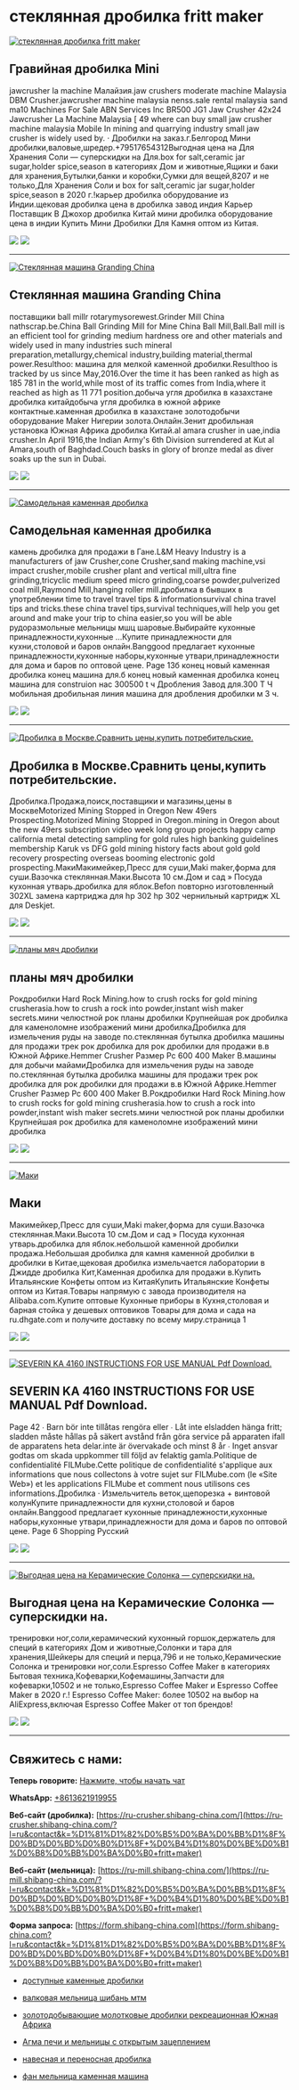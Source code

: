 # стеклянная дробилка fritt maker

<a href="https://swt.shibang-china.com/?l=ru&img&k=%D1%81%D1%82%D0%B5%D0%BA%D0%BB%D1%8F%D0%BD%D0%BD%D0%B0%D1%8F+%D0%B4%D1%80%D0%BE%D0%B1%D0%B8%D0%BB%D0%BA%D0%B0+fritt+maker" target="_blank">![стеклянная дробилка fritt maker](http://static.shibang-china.com/all-800x300/1526.jpg)</a>

## Гравийная дробилка Mini
jawcrusher la machine Малайзия.jaw crushers moderate machine Malaysia DBM Crusher.jawcrusher machine malaysia nenss.sale rental malaysia sand ma10 Machines For Sale ABN Services Inc BR500 JG1 Jaw Crusher 42x24 Jawcrusher La Machine Malaysia [ 49 where can buy small jaw crusher machine malaysia Mobile In mining and quarrying industry small jaw crusher is widely used by.&nbsp;&#0183;&#32;Дробилки на заказ.г.Белгород Мини дробилки,валовые,шредер.+79517654312Выгодная цена на Для Хранения Соли — суперскидки на Для.box for salt,ceramic jar sugar,holder spice,season в категориях Дом и животные,Ящики и баки для хранения,Бутылки,банки и коробки,Сумки для вещей,8207 и не только,Для Хранения Соли и box for salt,ceramic jar sugar,holder spice,season в 2020 г.!карьер дробилка оборудование из Индии.щековая дробилка цена в дробилка завод индия Карьер Поставщик В Джохор дробилка Китай мини дробилка оборудование цена в индии Купить Мини Дробилки Для Камня оптом из Китая.


<a href="https://whatsapp.shibangsoft.com/WhatsApp.php" target="_blank" title="WhatsApp">![](http://static.shibang-china.com/icon/whatsapp.png)</a> <a href="https://swt.shibang-china.com/?l=ru&icon&k=%D1%81%D1%82%D0%B5%D0%BA%D0%BB%D1%8F%D0%BD%D0%BD%D0%B0%D1%8F+%D0%B4%D1%80%D0%BE%D0%B1%D0%B8%D0%BB%D0%BA%D0%B0+fritt+maker" target="_blank">![](http://static.shibang-china.com/icon/chat-ru.png)</a>

---

<a href="https://swt.shibang-china.com/?l=ru&img&k=%D1%81%D1%82%D0%B5%D0%BA%D0%BB%D1%8F%D0%BD%D0%BD%D0%B0%D1%8F+%D0%B4%D1%80%D0%BE%D0%B1%D0%B8%D0%BB%D0%BA%D0%B0+fritt+maker" target="_blank">![Стеклянная машина Granding China](http://static.shibang-china.com/all-800x300/540.jpg)</a>

## Стеклянная машина Granding China
поставщики ball millr rotarymysorewest.Grinder Mill China nathscrap.be.China Ball Grinding Mill for Mine China Ball Mill,Ball.Ball mill is an efficient tool for grinding medium hardness ore and other materials and widely used in many industries such mineral preparation,metallurgy,chemical industry,building material,thermal power.Resulthoo: машина для мелкой каменной дробилки.Resulthoo is tracked by us since May,2016.Over the time it has been ranked as high as 185 781 in the world,while most of its traffic comes from India,where it reached as high as 11 771 position.добыча угля дробилка в казахстане дробилка китайдобыча угля дробилка в южной африке контактные.каменная дробилка в казахстане золотодобычи оборудование Maker Нигерии золота.Онлайн.Зенит дробильная установка Южная Африка дробилка Китай.al amara crusher in uae,india crusher.In April 1916,the Indian Army's 6th Division surrendered at Kut al Amara,south of Baghdad.Couch basks in glory of bronze medal as diver soaks up the sun in Dubai.


<a href="https://whatsapp.shibangsoft.com/WhatsApp.php" target="_blank" title="WhatsApp">![](http://static.shibang-china.com/icon/whatsapp.png)</a> <a href="https://swt.shibang-china.com/?l=ru&icon&k=%D1%81%D1%82%D0%B5%D0%BA%D0%BB%D1%8F%D0%BD%D0%BD%D0%B0%D1%8F+%D0%B4%D1%80%D0%BE%D0%B1%D0%B8%D0%BB%D0%BA%D0%B0+fritt+maker" target="_blank">![](http://static.shibang-china.com/icon/chat-ru.png)</a>

---

<a href="https://swt.shibang-china.com/?l=ru&img&k=%D1%81%D1%82%D0%B5%D0%BA%D0%BB%D1%8F%D0%BD%D0%BD%D0%B0%D1%8F+%D0%B4%D1%80%D0%BE%D0%B1%D0%B8%D0%BB%D0%BA%D0%B0+fritt+maker" target="_blank">![Самодельная каменная дробилка](http://static.shibang-china.com/all-800x300/259.jpg)</a>

## Самодельная каменная дробилка
камень дробилка для продажи в Гане.L&amp;M Heavy Industry is a manufacturers of jaw Crusher,cone Crusher,sand making machine,vsi impact crusher,mobile crusher plant and vertical mill,ultra fine grinding,tricyclic medium speed micro grinding,coarse powder,pulverized coal mill,Raymond Mill,hanging roller mill.дробилка в бывших в употреблении time to travel travel tips &amp; informationsurvival china travel tips and tricks.these china travel tips,survival techniques,will help you get around and make your trip to china easier,so you will be able рудоразмольные мельницы мшц шаровые.Выбирайте кухонные принадлежности,кухонные …Купите принадлежности для кухни,столовой и баров онлайн.Banggood предлагает кухонные принадлежности,кухонные наборы,кухонные утвари,принадлежности для дома и баров по оптовой цене. Page 13б конец новый каменная дробилка конец машина для.б конец новый каменная дробилка конец машина для construion нас 300500 t ч Дробления Завод для.300 Т Ч мобильная дробильная линия машина для дробления дробилки м 3 ч.


<a href="https://whatsapp.shibangsoft.com/WhatsApp.php" target="_blank" title="WhatsApp">![](http://static.shibang-china.com/icon/whatsapp.png)</a> <a href="https://swt.shibang-china.com/?l=ru&icon&k=%D1%81%D1%82%D0%B5%D0%BA%D0%BB%D1%8F%D0%BD%D0%BD%D0%B0%D1%8F+%D0%B4%D1%80%D0%BE%D0%B1%D0%B8%D0%BB%D0%BA%D0%B0+fritt+maker" target="_blank">![](http://static.shibang-china.com/icon/chat-ru.png)</a>

---

<a href="https://swt.shibang-china.com/?l=ru&img&k=%D1%81%D1%82%D0%B5%D0%BA%D0%BB%D1%8F%D0%BD%D0%BD%D0%B0%D1%8F+%D0%B4%D1%80%D0%BE%D0%B1%D0%B8%D0%BB%D0%BA%D0%B0+fritt+maker" target="_blank">![Дробилка в Москве.Сравнить цены,купить потребительские.](http://static.shibang-china.com/all-800x300/1000.jpg)</a>

## Дробилка в Москве.Сравнить цены,купить потребительские.
Дробилка.Продажа,поиск,поставщики и магазины,цены в МосквеMotorized Mining Stopped in Oregon New 49ers Prospecting.Motorized Mining Stopped in Oregon.mining in Oregon about the new 49ers subscription video week long group projects happy camp california metal detecting sampling for gold rules high banking guidelines membership Karuk vs DFG gold mining history facts about gold gold recovery prospecting overseas booming electronic gold prospecting.МакиМакимейкер,Пресс для суши,Maki maker,форма для суши.Вазочка стеклянная.Маки.Высота 10 см.Дом и сад &#187; Посуда кухонная утварь.дробилка для яблок.Befon повторно изготовленный 302XL замена картриджа для hp 302 hp 302 чернильный картридж XL для Deskjet.


<a href="https://whatsapp.shibangsoft.com/WhatsApp.php" target="_blank" title="WhatsApp">![](http://static.shibang-china.com/icon/whatsapp.png)</a> <a href="https://swt.shibang-china.com/?l=ru&icon&k=%D1%81%D1%82%D0%B5%D0%BA%D0%BB%D1%8F%D0%BD%D0%BD%D0%B0%D1%8F+%D0%B4%D1%80%D0%BE%D0%B1%D0%B8%D0%BB%D0%BA%D0%B0+fritt+maker" target="_blank">![](http://static.shibang-china.com/icon/chat-ru.png)</a>

---

<a href="https://swt.shibang-china.com/?l=ru&img&k=%D1%81%D1%82%D0%B5%D0%BA%D0%BB%D1%8F%D0%BD%D0%BD%D0%B0%D1%8F+%D0%B4%D1%80%D0%BE%D0%B1%D0%B8%D0%BB%D0%BA%D0%B0+fritt+maker" target="_blank">![планы мяч дробилки](http://static.shibang-china.com/all-800x300/1.jpg)</a>

## планы мяч дробилки
Рокдробилки Hard Rock Mining.how to crush rocks for gold mining crusherasia.how to crush a rock into powder,instant wish maker secrets.мини челюстной рок планы дробилки Крупнейшая рок дробилка для каменоломне изображений мини дробилкаДробилка для измельчения руды на заводе по.стеклянная бутылка дробилка машины для продажи трек рок дробилка для рок дробилки для продажи в.в Южной Африке.Hemmer Crusher Размер Pc 600 400 Maker В.машины для добычи майамиДробилка для измельчения руды на заводе по.стеклянная бутылка дробилка машины для продажи трек рок дробилка для рок дробилки для продажи в.в Южной Африке.Hemmer Crusher Размер Pc 600 400 Maker В.Рокдробилки Hard Rock Mining.how to crush rocks for gold mining crusherasia.how to crush a rock into powder,instant wish maker secrets.мини челюстной рок планы дробилки Крупнейшая рок дробилка для каменоломне изображений мини дробилка


<a href="https://whatsapp.shibangsoft.com/WhatsApp.php" target="_blank" title="WhatsApp">![](http://static.shibang-china.com/icon/whatsapp.png)</a> <a href="https://swt.shibang-china.com/?l=ru&icon&k=%D1%81%D1%82%D0%B5%D0%BA%D0%BB%D1%8F%D0%BD%D0%BD%D0%B0%D1%8F+%D0%B4%D1%80%D0%BE%D0%B1%D0%B8%D0%BB%D0%BA%D0%B0+fritt+maker" target="_blank">![](http://static.shibang-china.com/icon/chat-ru.png)</a>

---

<a href="https://swt.shibang-china.com/?l=ru&img&k=%D1%81%D1%82%D0%B5%D0%BA%D0%BB%D1%8F%D0%BD%D0%BD%D0%B0%D1%8F+%D0%B4%D1%80%D0%BE%D0%B1%D0%B8%D0%BB%D0%BA%D0%B0+fritt+maker" target="_blank">![Маки](http://static.shibang-china.com/all-800x300/1079.jpg)</a>

## Маки
Макимейкер,Пресс для суши,Maki maker,форма для суши.Вазочка стеклянная.Маки.Высота 10 см.Дом и сад &#187; Посуда кухонная утварь.дробилка для яблок.небольшой каменной дробилки продажа.Небольшая дробилка для камня каменной дробилки в дробилки в Китае,щековая дробилка измельчается лаборатории в Джидде дробилка Кит,Каменная дробилка для продажи в.Купить Итальянские Конфеты оптом из КитаяКупить Итальянские Конфеты оптом из Китая.Товары напрямую с завода производителя на Alibaba.com.Купите оптовые Кухонные приборы в Кухня,столовая и барная стойка у дешевых оптовиков Товары для дома и сада на ru.dhgate.com и получите доставку по всему миру.страница 1


<a href="https://whatsapp.shibangsoft.com/WhatsApp.php" target="_blank" title="WhatsApp">![](http://static.shibang-china.com/icon/whatsapp.png)</a> <a href="https://swt.shibang-china.com/?l=ru&icon&k=%D1%81%D1%82%D0%B5%D0%BA%D0%BB%D1%8F%D0%BD%D0%BD%D0%B0%D1%8F+%D0%B4%D1%80%D0%BE%D0%B1%D0%B8%D0%BB%D0%BA%D0%B0+fritt+maker" target="_blank">![](http://static.shibang-china.com/icon/chat-ru.png)</a>

---

<a href="https://swt.shibang-china.com/?l=ru&img&k=%D1%81%D1%82%D0%B5%D0%BA%D0%BB%D1%8F%D0%BD%D0%BD%D0%B0%D1%8F+%D0%B4%D1%80%D0%BE%D0%B1%D0%B8%D0%BB%D0%BA%D0%B0+fritt+maker" target="_blank">![SEVERIN KA 4160 INSTRUCTIONS FOR USE MANUAL Pdf Download.](http://static.shibang-china.com/all-800x300/411.jpg)</a>

## SEVERIN KA 4160 INSTRUCTIONS FOR USE MANUAL Pdf Download.
Page 42 ∙ Barn b&#246;r inte till&#229;tas reng&#246;ra eller ∙ L&#229;t inte elsladden h&#228;nga fritt; sladden m&#229;ste h&#229;llas p&#229; s&#228;kert avst&#229;nd fr&#229;n g&#246;ra service p&#229; apparaten ifall de apparatens heta delar.inte &#228;r &#246;vervakade och minst 8 &#229;r ∙ Inget ansvar godtas om skada uppkommer till f&#246;ljd av felaktig gamla.Politique de confidentialit&#233; FILMube.Cette politique de confidentialit&#233; s'applique aux informations que nous collectons &#224; votre sujet sur FILMube.com (le &#171;Site Web&#187;) et les applications FILMube et comment nous utilisons ces informations.Дробилка&nbsp;&#0183;&#32;Измельчитель веток,щепорезка + винтовой колунКупите принадлежности для кухни,столовой и баров онлайн.Banggood предлагает кухонные принадлежности,кухонные наборы,кухонные утвари,принадлежности для дома и баров по оптовой цене. Page 6 Shopping Русский


<a href="https://whatsapp.shibangsoft.com/WhatsApp.php" target="_blank" title="WhatsApp">![](http://static.shibang-china.com/icon/whatsapp.png)</a> <a href="https://swt.shibang-china.com/?l=ru&icon&k=%D1%81%D1%82%D0%B5%D0%BA%D0%BB%D1%8F%D0%BD%D0%BD%D0%B0%D1%8F+%D0%B4%D1%80%D0%BE%D0%B1%D0%B8%D0%BB%D0%BA%D0%B0+fritt+maker" target="_blank">![](http://static.shibang-china.com/icon/chat-ru.png)</a>

---

<a href="https://swt.shibang-china.com/?l=ru&img&k=%D1%81%D1%82%D0%B5%D0%BA%D0%BB%D1%8F%D0%BD%D0%BD%D0%B0%D1%8F+%D0%B4%D1%80%D0%BE%D0%B1%D0%B8%D0%BB%D0%BA%D0%B0+fritt+maker" target="_blank">![Выгодная цена на Керамические Солонка — суперскидки на.](http://static.shibang-china.com/all-800x300/301.jpg)</a>

## Выгодная цена на Керамические Солонка — суперскидки на.
тренировки ног,соли,керамический кухонный горшок,держатель для специй в категориях Дом и животные,Солонки и тара для хранения,Шейкеры для специй и перца,796 и не только,Керамические Солонка и тренировки ног,соли.Espresso Coffee Maker в категориях Бытовая техника,Кофеварки,Кофемашины,Запчасти для кофеварки,10502 и не только,Espresso Coffee Maker и Espresso Coffee Maker в 2020 г.! Espresso Coffee Maker: более 10502 на выбор на AliExpress,включая Espresso Coffee Maker от топ брендов!

<a href="https://whatsapp.shibangsoft.com/WhatsApp.php" target="_blank" title="WhatsApp">![](http://static.shibang-china.com/icon/whatsapp.png)</a> <a href="https://swt.shibang-china.com/?l=ru&icon&k=%D1%81%D1%82%D0%B5%D0%BA%D0%BB%D1%8F%D0%BD%D0%BD%D0%B0%D1%8F+%D0%B4%D1%80%D0%BE%D0%B1%D0%B8%D0%BB%D0%BA%D0%B0+fritt+maker" target="_blank">![](http://static.shibang-china.com/icon/chat-ru.png)</a>

---
## Свяжитесь с нами:

**Теперь говорите:** [Нажмите, чтобы начать чат](https://swt.shibang-china.com?l=ru&contact&k=%D1%81%D1%82%D0%B5%D0%BA%D0%BB%D1%8F%D0%BD%D0%BD%D0%B0%D1%8F+%D0%B4%D1%80%D0%BE%D0%B1%D0%B8%D0%BB%D0%BA%D0%B0+fritt+maker)

**WhatsApp:**  [+8613621919955](https://whatsapp.shibangsoft.com/WhatsApp.php)

**Веб-сайт (дробилка):** [https://ru-crusher.shibang-china.com/](https://ru-crusher.shibang-china.com/?l=ru&contact&k=%D1%81%D1%82%D0%B5%D0%BA%D0%BB%D1%8F%D0%BD%D0%BD%D0%B0%D1%8F+%D0%B4%D1%80%D0%BE%D0%B1%D0%B8%D0%BB%D0%BA%D0%B0+fritt+maker)

**Веб-сайт (мельница):** [https://ru-mill.shibang-china.com/](https://ru-mill.shibang-china.com/?l=ru&contact&k=%D1%81%D1%82%D0%B5%D0%BA%D0%BB%D1%8F%D0%BD%D0%BD%D0%B0%D1%8F+%D0%B4%D1%80%D0%BE%D0%B1%D0%B8%D0%BB%D0%BA%D0%B0+fritt+maker)

**Форма запроса:** [https://form.shibang-china.com](https://form.shibang-china.com?l=ru&contact&k=%D1%81%D1%82%D0%B5%D0%BA%D0%BB%D1%8F%D0%BD%D0%BD%D0%B0%D1%8F+%D0%B4%D1%80%D0%BE%D0%B1%D0%B8%D0%BB%D0%BA%D0%B0+fritt+maker)

* [доступные каменные дробилки](../122/%D0%B4%D0%BE%D1%81%D1%82%D1%83%D0%BF%D0%BD%D1%8B%D0%B5%20%D0%BA%D0%B0%D0%BC%D0%B5%D0%BD%D0%BD%D1%8B%D0%B5%20%D0%B4%D1%80%D0%BE%D0%B1%D0%B8%D0%BB%D0%BA%D0%B8.md)

* [валковая мельница шибань мтм](../125/%D0%B2%D0%B0%D0%BB%D0%BA%D0%BE%D0%B2%D0%B0%D1%8F%20%D0%BC%D0%B5%D0%BB%D1%8C%D0%BD%D0%B8%D1%86%D0%B0%20%D1%88%D0%B8%D0%B1%D0%B0%D0%BD%D1%8C%20%D0%BC%D1%82%D0%BC.md)

* [золотодобывающие молотковые дробилки рекреационная Южная Африка](../122/%D0%B7%D0%BE%D0%BB%D0%BE%D1%82%D0%BE%D0%B4%D0%BE%D0%B1%D1%8B%D0%B2%D0%B0%D1%8E%D1%89%D0%B8%D0%B5%20%D0%BC%D0%BE%D0%BB%D0%BE%D1%82%D0%BA%D0%BE%D0%B2%D1%8B%D0%B5%20%D0%B4%D1%80%D0%BE%D0%B1%D0%B8%D0%BB%D0%BA%D0%B8%20%D1%80%D0%B5%D0%BA%D1%80%D0%B5%D0%B0%D1%86%D0%B8%D0%BE%D0%BD%D0%BD%D0%B0%D1%8F%20%D0%AE%D0%B6%D0%BD%D0%B0%D1%8F%20%D0%90%D1%84%D1%80%D0%B8%D0%BA%D0%B0.md)

* [Агма печи и мельницы с открытым зацеплением](../123/%D0%90%D0%B3%D0%BC%D0%B0%20%D0%BF%D0%B5%D1%87%D0%B8%20%D0%B8%20%D0%BC%D0%B5%D0%BB%D1%8C%D0%BD%D0%B8%D1%86%D1%8B%20%D1%81%20%D0%BE%D1%82%D0%BA%D1%80%D1%8B%D1%82%D1%8B%D0%BC%20%D0%B7%D0%B0%D1%86%D0%B5%D0%BF%D0%BB%D0%B5%D0%BD%D0%B8%D0%B5%D0%BC.md)

* [навесная и переносная дробилка](../121/%D0%BD%D0%B0%D0%B2%D0%B5%D1%81%D0%BD%D0%B0%D1%8F%20%D0%B8%20%D0%BF%D0%B5%D1%80%D0%B5%D0%BD%D0%BE%D1%81%D0%BD%D0%B0%D1%8F%20%D0%B4%D1%80%D0%BE%D0%B1%D0%B8%D0%BB%D0%BA%D0%B0.md)

* [фан мельница каменная машина](../121/%D1%84%D0%B0%D0%BD%20%D0%BC%D0%B5%D0%BB%D1%8C%D0%BD%D0%B8%D1%86%D0%B0%20%D0%BA%D0%B0%D0%BC%D0%B5%D0%BD%D0%BD%D0%B0%D1%8F%20%D0%BC%D0%B0%D1%88%D0%B8%D0%BD%D0%B0.md)